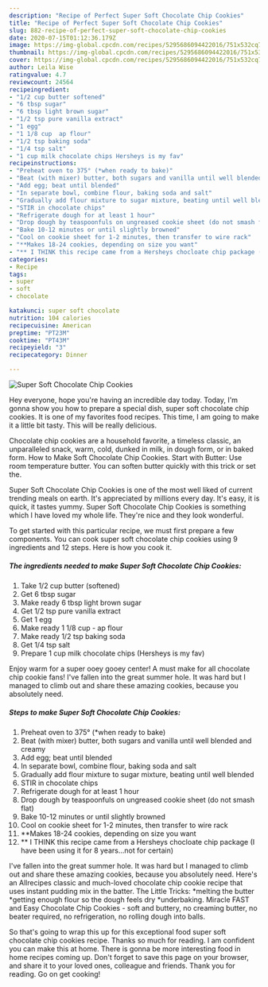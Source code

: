 ```yaml
---
description: "Recipe of Perfect Super Soft Chocolate Chip Cookies"
title: "Recipe of Perfect Super Soft Chocolate Chip Cookies"
slug: 882-recipe-of-perfect-super-soft-chocolate-chip-cookies
date: 2020-07-15T01:12:36.179Z
image: https://img-global.cpcdn.com/recipes/5295686094422016/751x532cq70/super-soft-chocolate-chip-cookies-recipe-main-photo.jpg
thumbnail: https://img-global.cpcdn.com/recipes/5295686094422016/751x532cq70/super-soft-chocolate-chip-cookies-recipe-main-photo.jpg
cover: https://img-global.cpcdn.com/recipes/5295686094422016/751x532cq70/super-soft-chocolate-chip-cookies-recipe-main-photo.jpg
author: Leila Wise
ratingvalue: 4.7
reviewcount: 24564
recipeingredient:
- "1/2 cup butter softened"
- "6 tbsp sugar"
- "6 tbsp light brown sugar"
- "1/2 tsp pure vanilla extract"
- "1 egg"
- "1 1/8 cup  ap flour"
- "1/2 tsp baking soda"
- "1/4 tsp salt"
- "1 cup milk chocolate chips Hersheys is my fav"
recipeinstructions:
- "Preheat oven to 375° (*when ready to bake)"
- "Beat (with mixer) butter, both sugars and vanilla until well blended and creamy"
- "Add egg; beat until blended"
- "In separate bowl, combine flour, baking soda and salt"
- "Gradually add flour mixture to sugar mixture, beating until well blended"
- "STIR in chocolate chips"
- "Refrigerate dough for at least 1 hour"
- "Drop dough by teaspoonfuls on ungreased cookie sheet (do not smash flat)"
- "Bake 10-12 minutes or until slightly browned"
- "Cool on cookie sheet for 1-2 minutes, then transfer to wire rack"
- "**Makes 18-24 cookies, depending on size you want"
- "** I THINK this recipe came from a Hersheys chocloate chip package (I have been using it for 8 years...not for certain)"
categories:
- Recipe
tags:
- super
- soft
- chocolate

katakunci: super soft chocolate 
nutrition: 104 calories
recipecuisine: American
preptime: "PT23M"
cooktime: "PT43M"
recipeyield: "3"
recipecategory: Dinner

---
```



![Super Soft Chocolate Chip Cookies](https://img-global.cpcdn.com/recipes/5295686094422016/751x532cq70/super-soft-chocolate-chip-cookies-recipe-main-photo.jpg)

Hey everyone, hope you're having an incredible day today. Today, I'm gonna show you how to prepare a special dish, super soft chocolate chip cookies. It is one of my favorites food recipes. This time, I am going to make it a little bit tasty. This will be really delicious.

Chocolate chip cookies are a household favorite, a timeless classic, an unparalleled snack, warm, cold, dunked in milk, in dough form, or in baked form. How to Make Soft Chocolate Chip Cookies. Start with Butter: Use room temperature butter. You can soften butter quickly with this trick or set the.

Super Soft Chocolate Chip Cookies is one of the most well liked of current trending meals on earth. It's appreciated by millions every day. It's easy, it is quick, it tastes yummy. Super Soft Chocolate Chip Cookies is something which I have loved my whole life. They're nice and they look wonderful.


To get started with this particular recipe, we must first prepare a few components. You can cook super soft chocolate chip cookies using 9 ingredients and 12 steps. Here is how you cook it.

<!--inarticleads1-->

##### The ingredients needed to make Super Soft Chocolate Chip Cookies:

1. Take 1/2 cup butter (softened)
1. Get 6 tbsp sugar
1. Make ready 6 tbsp light brown sugar
1. Get 1/2 tsp pure vanilla extract
1. Get 1 egg
1. Make ready 1 1/8 cup - ap flour
1. Make ready 1/2 tsp baking soda
1. Get 1/4 tsp salt
1. Prepare 1 cup milk chocolate chips (Hersheys is my fav)


Enjoy warm for a super ooey gooey center! A must make for all chocolate chip cookie fans! I&#39;ve fallen into the great summer hole. It was hard but I managed to climb out and share these amazing cookies, because you absolutely need. 

<!--inarticleads2-->

##### Steps to make Super Soft Chocolate Chip Cookies:

1. Preheat oven to 375° (*when ready to bake)
1. Beat (with mixer) butter, both sugars and vanilla until well blended and creamy
1. Add egg; beat until blended
1. In separate bowl, combine flour, baking soda and salt
1. Gradually add flour mixture to sugar mixture, beating until well blended
1. STIR in chocolate chips
1. Refrigerate dough for at least 1 hour
1. Drop dough by teaspoonfuls on ungreased cookie sheet (do not smash flat)
1. Bake 10-12 minutes or until slightly browned
1. Cool on cookie sheet for 1-2 minutes, then transfer to wire rack
1. **Makes 18-24 cookies, depending on size you want
1. ** I THINK this recipe came from a Hersheys chocloate chip package (I have been using it for 8 years...not for certain)


I&#39;ve fallen into the great summer hole. It was hard but I managed to climb out and share these amazing cookies, because you absolutely need. Here&#39;s an Allrecipes classic and much-loved chocolate chip cookie recipe that uses instant pudding mix in the batter. The Little Tricks: *melting the butter *getting enough flour so the dough feels dry *underbaking. Miracle FAST and Easy Chocolate Chip Cookies - soft and buttery, no creaming butter, no beater required, no refrigeration, no rolling dough into balls. 

So that's going to wrap this up for this exceptional food super soft chocolate chip cookies recipe. Thanks so much for reading. I am confident you can make this at home. There is gonna be more interesting food in home recipes coming up. Don't forget to save this page on your browser, and share it to your loved ones, colleague and friends. Thank you for reading. Go on get cooking!
